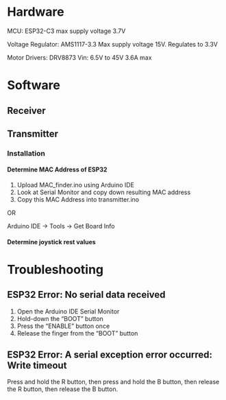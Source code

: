 # Hardware
MCU: ESP32-C3
max supply voltage 3.7V

Voltage Regulator: AMS1117-3.3
Max supply voltage 15V. Regulates to 3.3V

Motor Drivers: DRV8873
Vin: 6.5V to 45V
3.6A max

# Software
## Receiver

## Transmitter
### Installation
#### Determine MAC Address of ESP32
1. Upload MAC_finder.ino using Arduino IDE
2. Look at Serial Monitor and copy down resulting MAC address
3. Copy this MAC Address into transmitter.ino

OR

Arduino IDE -> Tools -> Get Board Info

#### Determine joystick rest values



# Troubleshooting
## ESP32 Error: No serial data received

1. Open the Arduino IDE Serial Monitor
2. Hold-down the “BOOT” button
3. Press the “ENABLE” button once
4. Release the finger from the “BOOT” button


## ESP32 Error: A serial exception error occurred: Write timeout
 Press and hold the R button, then press and hold the B button, then release the R button, then release the B button.
